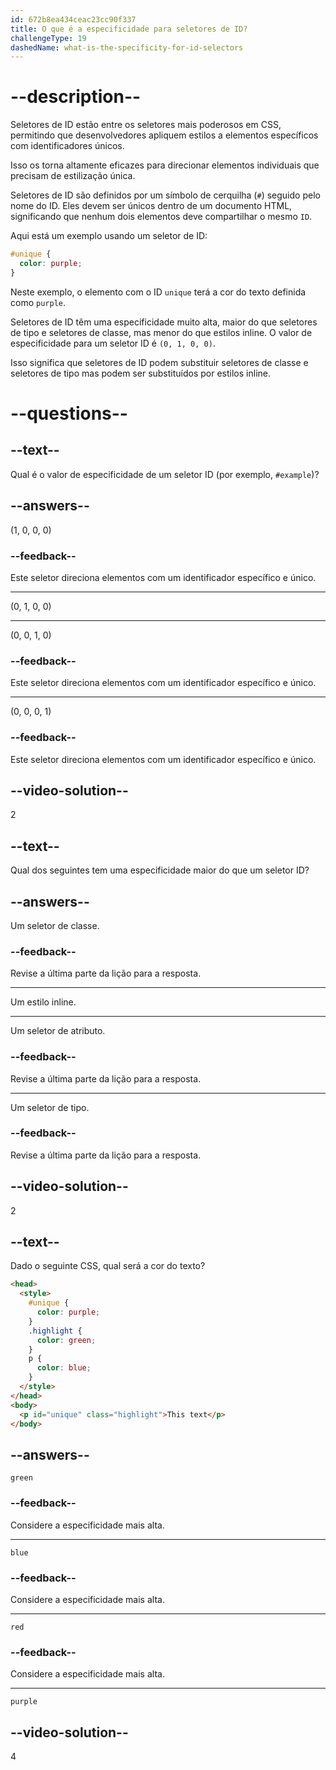 ```yaml
---
id: 672b8ea434ceac23cc90f337
title: O que é a especificidade para seletores de ID?
challengeType: 19
dashedName: what-is-the-specificity-for-id-selectors
---
```


# --description--

Seletores de ID estão entre os seletores mais poderosos em CSS, permitindo que desenvolvedores apliquem estilos a elementos específicos com identificadores únicos.

Isso os torna altamente eficazes para direcionar elementos individuais que precisam de estilização única.

Seletores de ID são definidos por um símbolo de cerquilha (`#`) seguido pelo nome do ID. Eles devem ser únicos dentro de um documento HTML, significando que nenhum dois elementos deve compartilhar o mesmo `ID`.

Aqui está um exemplo usando um seletor de ID:

```css
#unique {
  color: purple;
}
```

Neste exemplo, o elemento com o ID `unique` terá a cor do texto definida como `purple`.

Seletores de ID têm uma especificidade muito alta, maior do que seletores de tipo e seletores de classe, mas menor do que estilos inline. O valor de especificidade para um seletor ID é `(0, 1, 0, 0)`.

Isso significa que seletores de ID podem substituir seletores de classe e seletores de tipo mas podem ser substituídos por estilos inline.

# --questions--

## --text--

Qual é o valor de especificidade de um seletor ID (por exemplo, `#example`)?

## --answers--

(1, 0, 0, 0)

### --feedback--

Este seletor direciona elementos com um identificador específico e único.

---

(0, 1, 0, 0)

---

(0, 0, 1, 0)

### --feedback--

Este seletor direciona elementos com um identificador específico e único.

---

(0, 0, 0, 1)

### --feedback--

Este seletor direciona elementos com um identificador específico e único.

## --video-solution--

2

## --text--

Qual dos seguintes tem uma especificidade maior do que um seletor ID?

## --answers--

Um seletor de classe.

### --feedback--

Revise a última parte da lição para a resposta.

---

Um estilo inline.

---

Um seletor de atributo.

### --feedback--

Revise a última parte da lição para a resposta.

---

Um seletor de tipo.

### --feedback--

Revise a última parte da lição para a resposta.

## --video-solution--

2

## --text--

Dado o seguinte CSS, qual será a cor do texto?

```html
<head>
  <style>
    #unique {
      color: purple;
    }
    .highlight {
      color: green;
    }
    p {
      color: blue;
    }
  </style>
</head>
<body>
  <p id="unique" class="highlight">This text</p>
</body>
```

## --answers--

`green`

### --feedback--

Considere a especificidade mais alta.

---

`blue`

### --feedback--

Considere a especificidade mais alta.

---

`red`

### --feedback--

Considere a especificidade mais alta.

---

`purple`

## --video-solution--

4
